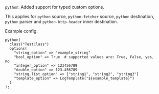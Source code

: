 `python`: Added support for typed custom options.

This applies for `python` source, `python-fetcher` source, `python` destination,
`python` parser and `python-http-header` inner destination.

Example config:
```
python(
  class("TestClass")
  options(
    "string_option" => "example_string"
    "bool_option" => True  # supported values are: True, False, yes, no
    "integer_option" => 123456789
    "double_option" => 123.456789
    "string_list_option" => ["string1", "string2", "string3"]
    "template_option" => LogTemplate("${example_template}")
  )
);
```

